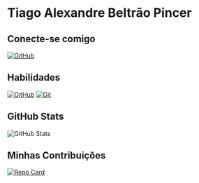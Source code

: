 # Tiago Alexandre Beltrão Pincer

## Conecte-se comigo
[![GitHub](https://img.shields.io/badge/GitHub-30A3DC?style=for-the-badge&logo=github&logoColor=fff)](https://github.com/tpincer)

## Habilidades
[![GitHub](https://img.shields.io/badge/GitHub-30A3DC?style-for-the-badge&logo-github&logoColor=fff)](https://docs.github.com/)
[![Git](https://img.shields.io/badge/Git-30A3DC?style-for-the-badge&logo-git&logoColor=fff)](https://git-scm.com/doc)

## GitHub Stats
![GitHub Stats](https://github-readme-stats.vercel.app/api?username=reginaldos&bg_color=000&border_color=30A3DC&show_icons=true&icon_color=30A3DC&title_color=E94D5F&text_color=FFF&hide_title=true&hide=stars)

## Minhas Contribuições
[![Repo Card](https://github-readme-stats.vercel.app/api/pin/?username=reginaldos&repo=dio-lab-open-source&bg_color=000&border_color=30A3DC&show_icons=true&icon_color=30A3DC&title_color=E94D5F&text_color=FFF)](https://github.com/tpincer/dio-lab-open-source)




